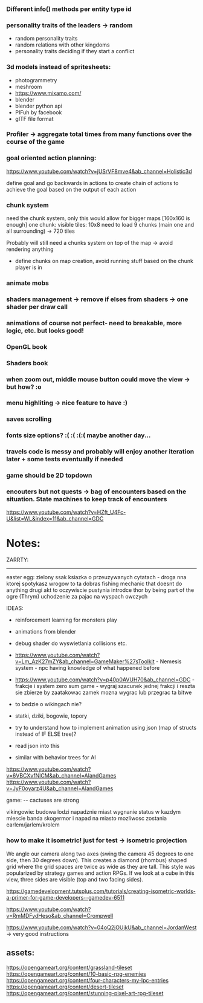 
### Different info() methods per entity type id

### personality traits of the leaders -> random
- random personality traits
- random relations with other kingdoms
- personality traits deciding if they start a conflict

### 3d models instead of spritesheets:
 - photogrammetry
 - meshroom 
 - https://www.mixamo.com/
 - blender
 - blender python api
 - PIFuh by facebook
 - gITF file format 

### Profiler -> aggregate total times from many functions over the course of the game

### goal oriented action planning:
https://www.youtube.com/watch?v=jUSrVF8mve4&ab_channel=Holistic3d

define goal and go backwards in actions to create chain of actions to achieve the goal based on the output of each action

### chunk system
need the chunk system, only this would allow for bigger maps [160x160 is enough]
one chunk: visible tiles: 10x8
need to load 9 chunks (main one and all surrounding) -> 720 tiles

Probably will still need a chunks system on top of the map -> avoid rendering anything 
- define chunks on map creation, avoid running stuff based on the chunk player is in

### animate mobs

### shaders management -> remove if elses from shaders -> one shader per draw call

### animations of course not perfect- need to breakable, more logic, etc. but looks good!

### OpenGL book

### Shaders book

### when zoom out, middle mouse button could move the view -> but how? :o

### menu highliting -> nice feature to have :)

### saves scrolling

### fonts size options? :( :( :(:( maybe another day...

### travels code is messy and probably will enjoy another iteration later + some tests eventually if needed

### game should be 2D topdown

### encouters but not quests -> bag of encounters based on the situation. State machines to keep track of encounters
https://www.youtube.com/watch?v=HZft_U4Fc-U&list=WL&index=11&ab_channel=GDC

# Notes:

ZARRTY:
--- - --- 
easter egg:
zielony ssak
ksiazka o przeuzywanych cytatach - droga nna ktorej spotykasz wrogow to ta dobras
fishing mechanic that doesnt do anything
drugi akt to oczywiscie pustynia
introdce thor by being part of the ogre (Thrym)
uchodzenie za pajac na wyspach owczych


IDEAS:
- reinforcement learning for monsters play
- animations from blender
- debug shader do wyswietlania collisions etc.
- https://www.youtube.com/watch?v=Lm_AzK27mZY&ab_channel=GameMaker%27sToolkit - Nemesis system - npc having knowledge of what happened before
- https://www.youtube.com/watch?v=p40p0AVUH70&ab_channel=GDC - frakcje i system zero sum game  - wygraj szacunek jednej frakcji i reszta sie zbierze by zaatakowac zamek
 mozna wygrac lub przegrac ta bitwe

- to bedzie o wikingach nie?
- statki, dziki, bogowie, topory

- try to understand how to implement animation using json (map of structs instead of IF ELSE tree)?
- read json into this
- similar with behavior trees for AI

https://www.youtube.com/watch?v=6VBCXvfNlCM&ab_channel=AIandGames
https://www.youtube.com/watch?v=JyF0oyarz4U&ab_channel=AIandGames

game:
-- cactuses are strong



vikingowie:
budowa lodzi
napadznie miast
wygnanie
status w kazdym miescie
banda skogermor i napad na miasto
mozliwosc zostania earlem/jarlem/krolem


### how to make it isometric! just for test -> isometric projection

We angle our camera along two axes (swing the camera 45 degrees to one side, then 30 degrees down). This creates a diamond (rhombus) shaped grid where the grid spaces are twice as wide as they are tall. This style was popularized by strategy games and action RPGs. If we look at a cube in this view, three sides are visible (top and two facing sides).

https://gamedevelopment.tutsplus.com/tutorials/creating-isometric-worlds-a-primer-for-game-developers--gamedev-6511

 https://www.youtube.com/watch?v=RmMDFydHeso&ab_channel=Crompwell  

https://www.youtube.com/watch?v=04oQ2jOUjkU&ab_channel=JordanWest -> very good instructions




## assets:

https://opengameart.org/content/grassland-tileset
https://opengameart.org/content/10-basic-rpg-enemies
https://opengameart.org/content/four-characters-my-lpc-entries
https://opengameart.org/content/desert-tileset
https://opengameart.org/content/stunning-pixel-art-rpg-tileset
